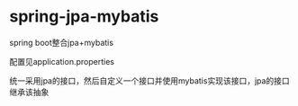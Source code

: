 # spring-jpa-mybatis
spring boot整合jpa+mybatis

配置见application.properties

统一采用jpa的接口，然后自定义一个接口并使用mybatis实现该接口，jpa的接口继承该抽象
